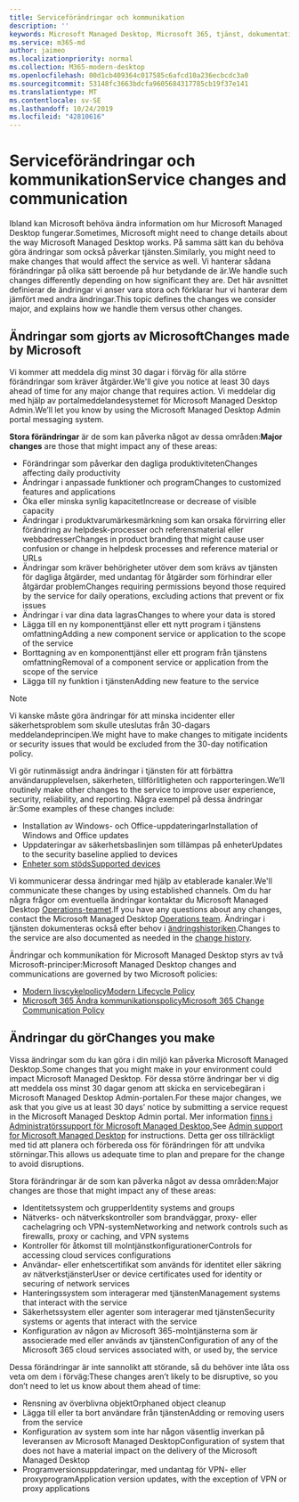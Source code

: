 ```yaml
---
title: Serviceförändringar och kommunikation
description: ''
keywords: Microsoft Managed Desktop, Microsoft 365, tjänst, dokumentation
ms.service: m365-md
author: jaimeo
ms.localizationpriority: normal
ms.collection: M365-modern-desktop
ms.openlocfilehash: 00d1cb409364c017585c6afcd10a236ecbcdc3a0
ms.sourcegitcommit: 53148fc3663bdcfa9605684317785cb19f37e141
ms.translationtype: MT
ms.contentlocale: sv-SE
ms.lasthandoff: 10/24/2019
ms.locfileid: "42810616"
---
```

# <a name="service-changes-and-communication"></a><span data-ttu-id="61226-103">Serviceförändringar och kommunikation</span><span class="sxs-lookup"><span data-stu-id="61226-103">Service changes and communication</span></span>

<span data-ttu-id="61226-104">Ibland kan Microsoft behöva ändra information om hur Microsoft Managed Desktop fungerar.</span><span class="sxs-lookup"><span data-stu-id="61226-104">Sometimes, Microsoft might need to change details about the way Microsoft Managed Desktop works.</span></span> <span data-ttu-id="61226-105">På samma sätt kan du behöva göra ändringar som också påverkar tjänsten.</span><span class="sxs-lookup"><span data-stu-id="61226-105">Similarly, you might need to make changes that would affect the service as well.</span></span> <span data-ttu-id="61226-106">Vi hanterar sådana förändringar på olika sätt beroende på hur betydande de är.</span><span class="sxs-lookup"><span data-stu-id="61226-106">We handle such changes differently depending on how significant they are.</span></span> <span data-ttu-id="61226-107">Det här avsnittet definierar de ändringar vi anser vara stora och förklarar hur vi hanterar dem jämfört med andra ändringar.</span><span class="sxs-lookup"><span data-stu-id="61226-107">This topic defines the changes we consider major, and explains how we handle them versus other changes.</span></span>



## <a name="changes-made-by-microsoft"></a><span data-ttu-id="61226-108">Ändringar som gjorts av Microsoft</span><span class="sxs-lookup"><span data-stu-id="61226-108">Changes made by Microsoft</span></span>

<span data-ttu-id="61226-109">Vi kommer att meddela dig minst 30 dagar i förväg för alla större förändringar som kräver åtgärder.</span><span class="sxs-lookup"><span data-stu-id="61226-109">We'll give you notice at least 30 days ahead of time for any major change that requires action.</span></span> <span data-ttu-id="61226-110">Vi meddelar dig med hjälp av portalmeddelandesystemet för Microsoft Managed Desktop Admin.</span><span class="sxs-lookup"><span data-stu-id="61226-110">We’ll let you know by using the Microsoft Managed Desktop Admin portal messaging system.</span></span>

<span data-ttu-id="61226-111">**Stora förändringar** är de som kan påverka något av dessa områden:</span><span class="sxs-lookup"><span data-stu-id="61226-111">**Major changes** are those that might impact any of these areas:</span></span>
- <span data-ttu-id="61226-112">Förändringar som påverkar den dagliga produktiviteten</span><span class="sxs-lookup"><span data-stu-id="61226-112">Changes affecting daily productivity</span></span>
- <span data-ttu-id="61226-113">Ändringar i anpassade funktioner och program</span><span class="sxs-lookup"><span data-stu-id="61226-113">Changes to customized features and applications</span></span>
- <span data-ttu-id="61226-114">Öka eller minska synlig kapacitet</span><span class="sxs-lookup"><span data-stu-id="61226-114">Increase or decrease of visible capacity</span></span>
- <span data-ttu-id="61226-115">Ändringar i produktvarumärkesmärkning som kan orsaka förvirring eller förändring av helpdesk-processer och referensmaterial eller webbadresser</span><span class="sxs-lookup"><span data-stu-id="61226-115">Changes in product branding that might cause user confusion or change in helpdesk processes and reference material or URLs</span></span>
- <span data-ttu-id="61226-116">Ändringar som kräver behörigheter utöver dem som krävs av tjänsten för dagliga åtgärder, med undantag för åtgärder som förhindrar eller åtgärdar problem</span><span class="sxs-lookup"><span data-stu-id="61226-116">Changes requiring permissions beyond those required by the service for daily operations, excluding actions that prevent or fix issues</span></span>
- <span data-ttu-id="61226-117">Ändringar i var dina data lagras</span><span class="sxs-lookup"><span data-stu-id="61226-117">Changes to where your data is stored</span></span>
- <span data-ttu-id="61226-118">Lägga till en ny komponenttjänst eller ett nytt program i tjänstens omfattning</span><span class="sxs-lookup"><span data-stu-id="61226-118">Adding a new component service or application to the scope of the service</span></span>
- <span data-ttu-id="61226-119">Borttagning av en komponenttjänst eller ett program från tjänstens omfattning</span><span class="sxs-lookup"><span data-stu-id="61226-119">Removal of a component service or application from the scope of the service</span></span>
- <span data-ttu-id="61226-120">Lägga till ny funktion i tjänsten</span><span class="sxs-lookup"><span data-stu-id="61226-120">Adding new feature to the service</span></span>

> [!NOTE]
> <span data-ttu-id="61226-121">Vi kanske måste göra ändringar för att minska incidenter eller säkerhetsproblem som skulle uteslutas från 30-dagars meddelandeprincipen.</span><span class="sxs-lookup"><span data-stu-id="61226-121">We might have to make changes to mitigate incidents or security issues that would be excluded from the 30-day notification policy.</span></span>

<span data-ttu-id="61226-122">Vi gör rutinmässigt andra ändringar i tjänsten för att förbättra användarupplevelsen, säkerheten, tillförlitligheten och rapporteringen.</span><span class="sxs-lookup"><span data-stu-id="61226-122">We’ll routinely make other changes to the service to improve user experience, security, reliability, and reporting.</span></span> <span data-ttu-id="61226-123">Några exempel på dessa ändringar är:</span><span class="sxs-lookup"><span data-stu-id="61226-123">Some examples of these changes include:</span></span>

- <span data-ttu-id="61226-124">Installation av Windows- och Office-uppdateringar</span><span class="sxs-lookup"><span data-stu-id="61226-124">Installation of Windows and Office updates</span></span>
- <span data-ttu-id="61226-125">Uppdateringar av säkerhetsbaslinjen som tillämpas på enheter</span><span class="sxs-lookup"><span data-stu-id="61226-125">Updates to the security baseline applied to devices</span></span>
- [<span data-ttu-id="61226-126">Enheter som stöds</span><span class="sxs-lookup"><span data-stu-id="61226-126">Supported devices</span></span>](device-list.md)

<span data-ttu-id="61226-127">Vi kommunicerar dessa ändringar med hjälp av etablerade kanaler.</span><span class="sxs-lookup"><span data-stu-id="61226-127">We'll communicate these changes by using established channels.</span></span> <span data-ttu-id="61226-128">Om du har några frågor om eventuella ändringar kontaktar du Microsoft Managed Desktop [Operations-teamet](../working-with-managed-desktop/admin-support.md).</span><span class="sxs-lookup"><span data-stu-id="61226-128">If you have any questions about any changes, contact the Microsoft Managed Desktop [Operations team](../working-with-managed-desktop/admin-support.md).</span></span> <span data-ttu-id="61226-129">Ändringar i tjänsten dokumenteras också efter behov i [ändringshistoriken](../change-history-managed-desktop.md).</span><span class="sxs-lookup"><span data-stu-id="61226-129">Changes to the service are also documented as needed in the [change history](../change-history-managed-desktop.md).</span></span>

<span data-ttu-id="61226-130">Ändringar och kommunikation för Microsoft Managed Desktop styrs av två Microsoft-principer:</span><span class="sxs-lookup"><span data-stu-id="61226-130">Microsoft Managed Desktop changes and communications are governed by two Microsoft policies:</span></span>
- [<span data-ttu-id="61226-131">Modern livscykelpolicy</span><span class="sxs-lookup"><span data-stu-id="61226-131">Modern Lifecycle Policy</span></span>](https://support.microsoft.com/help/30881/modern-lifecycle-policy)
- [<span data-ttu-id="61226-132">Microsoft 365 Ändra kommunikationspolicy</span><span class="sxs-lookup"><span data-stu-id="61226-132">Microsoft 365 Change Communication Policy</span></span>](https://docs.microsoft.com/office365/admin/manage/message-center?redirectSourcePath=%252fen-us%252farticle%252fMessage-center-in-Office-365-38FB3333-BFCC-4340-A37B-DEDA509C2093&view=o365-worldwide)

## <a name="changes-you-make"></a><span data-ttu-id="61226-133">Ändringar du gör</span><span class="sxs-lookup"><span data-stu-id="61226-133">Changes you make</span></span>

<span data-ttu-id="61226-134">Vissa ändringar som du kan göra i din miljö kan påverka Microsoft Managed Desktop.</span><span class="sxs-lookup"><span data-stu-id="61226-134">Some changes that you might make in your environment could impact Microsoft Managed Desktop.</span></span> <span data-ttu-id="61226-135">För dessa större ändringar ber vi dig att meddela oss minst 30 dagar genom att skicka en servicebegäran i Microsoft Managed Desktop Admin-portalen.</span><span class="sxs-lookup"><span data-stu-id="61226-135">For these major changes, we ask that you give us at least 30 days’ notice by submitting a service request in the Microsoft Managed Desktop Admin portal.</span></span> <span data-ttu-id="61226-136">Mer information [finns i Administratörssupport för Microsoft Managed Desktop.](../working-with-managed-desktop/admin-support.md)</span><span class="sxs-lookup"><span data-stu-id="61226-136">See [Admin support for Microsoft Managed Desktop](../working-with-managed-desktop/admin-support.md) for instructions.</span></span> <span data-ttu-id="61226-137">Detta ger oss tillräckligt med tid att planera och förbereda oss för förändringen för att undvika störningar.</span><span class="sxs-lookup"><span data-stu-id="61226-137">This allows us adequate time to plan and prepare for the change to avoid disruptions.</span></span>

<span data-ttu-id="61226-138">Stora förändringar är de som kan påverka något av dessa områden:</span><span class="sxs-lookup"><span data-stu-id="61226-138">Major changes are those that might impact any of these areas:</span></span>

- <span data-ttu-id="61226-139">Identitetssystem och grupper</span><span class="sxs-lookup"><span data-stu-id="61226-139">Identity systems and groups</span></span>
- <span data-ttu-id="61226-140">Nätverks- och nätverkskontroller som brandväggar, proxy- eller cachelagring och VPN-system</span><span class="sxs-lookup"><span data-stu-id="61226-140">Networking and network controls such as firewalls, proxy or caching, and VPN systems</span></span>
- <span data-ttu-id="61226-141">Kontroller för åtkomst till molntjänstkonfigurationer</span><span class="sxs-lookup"><span data-stu-id="61226-141">Controls for accessing cloud services configurations</span></span>
- <span data-ttu-id="61226-142">Användar- eller enhetscertifikat som används för identitet eller säkring av nätverkstjänster</span><span class="sxs-lookup"><span data-stu-id="61226-142">User or device certificates used for identity or securing of network services</span></span>
- <span data-ttu-id="61226-143">Hanteringssystem som interagerar med tjänsten</span><span class="sxs-lookup"><span data-stu-id="61226-143">Management systems that interact with the service</span></span>
- <span data-ttu-id="61226-144">Säkerhetssystem eller agenter som interagerar med tjänsten</span><span class="sxs-lookup"><span data-stu-id="61226-144">Security systems or agents that interact with the service</span></span>
- <span data-ttu-id="61226-145">Konfiguration av någon av Microsoft 365-molntjänsterna som är associerade med eller används av tjänsten</span><span class="sxs-lookup"><span data-stu-id="61226-145">Configuration of any of the Microsoft 365 cloud services associated with, or used by, the service</span></span>

<span data-ttu-id="61226-146">Dessa förändringar är inte sannolikt att störande, så du behöver inte låta oss veta om dem i förväg:</span><span class="sxs-lookup"><span data-stu-id="61226-146">These changes aren’t likely to be disruptive, so you don’t need to let us know about them ahead of time:</span></span>

- <span data-ttu-id="61226-147">Rensning av överblivna objekt</span><span class="sxs-lookup"><span data-stu-id="61226-147">Orphaned object cleanup</span></span>
- <span data-ttu-id="61226-148">Lägga till eller ta bort användare från tjänsten</span><span class="sxs-lookup"><span data-stu-id="61226-148">Adding or removing users from the service</span></span>
- <span data-ttu-id="61226-149">Konfiguration av system som inte har någon väsentlig inverkan på leveransen av Microsoft Managed Desktop</span><span class="sxs-lookup"><span data-stu-id="61226-149">Configuration of system that does not have a material impact on the delivery of the Microsoft Managed Desktop</span></span>
- <span data-ttu-id="61226-150">Programversionsuppdateringar, med undantag för VPN- eller proxyprogram</span><span class="sxs-lookup"><span data-stu-id="61226-150">Application version updates, with the exception of VPN or proxy applications</span></span>



